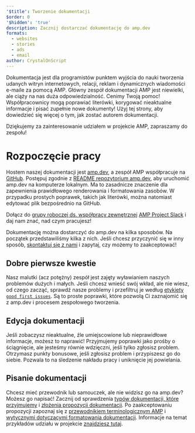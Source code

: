 ```yaml
---
'$title': Tworzenie dokumentacji
$order: 0
'$hidden': 'true'
description: Zacznij dostarczać dokumentację do amp.dev
formats:
  - websites
  - stories
  - ads
  - email
author: CrystalOnScript
---
```


Dokumentacja jest dla programistów punktem wyjścia do nauki tworzenia udanych witryn internetowych, relacji, reklam i dynamicznych wiadomości e-maile za pomocą AMP. Główny zespół dokumentacji AMP jest niewielki, ale ciąży na nas duża odpowiedzialność. Cenimy Twoją pomoc! Współpracownicy mogą poprawiać literówki, korygować nieaktualne informacje i pisać zupełnie nowe dokumenty! Użyj tej strony, aby dowiedzieć się więcej o tym, jak zostać autorem dokumentacji.

Dziękujemy za zainteresowanie udziałem w projekcie AMP, zapraszamy do zespołu!

# Rozpoczęcie pracy

Hostem naszej dokumentacji jest [amp.dev](https://amp.dev/), a zespół AMP współpracuje na [GitHub](https://github.com/ampproject). Postępuj zgodnie z [README repozytorium amp.dev](https://github.com/ampproject/amp.dev), aby uruchomić amp.dev na komputerze lokalnym. Ma to zasadnicze znaczenie dla zapewnienia prawidłowego renderowania i formatowania zasobów. W przypadku prostych poprawek, takich jak literówki, można natomiast edytować plik bezpośrednio na GitHub.

Dołącz do [grupy roboczej ds. współpracy zewnętrznej](https://github.com/ampproject/wg-outreach) [AMP Project Slack](https://docs.google.com/forms/d/e/1FAIpQLSd83J2IZA6cdR6jPwABGsJE8YL4pkypAbKMGgUZZriU7Qu6Tg/viewform?fbzx=4406980310789882877) i daj nam znać, nad czym pracujesz!

Dokumentację można dostarczyć do amp.dev na kilka sposobów. Na początek przedstawiliśmy kilka z nich. Jeśli chcesz przyczynić się w inny sposób, [skontaktuj się z nami](https://github.com/ampproject/wg-outreach) i zapytaj, czy możemy to zaakceptować!

## Dobre pierwsze kwestie

Nasz malutki (acz potężny) zespół jest zajęty wyławianiem naszych problemów dużych i małych. Jeśli chcesz wnieść swój wkład, ale nie wiesz, od czego zacząć, sprawdź nasze problemy i przefiltruj je według [etykiety `good first issues`](https://github.com/ampproject/amp.dev/labels/good%20first%20issue). Są to proste poprawki, które pozwolą Ci zaznajomić się z amp.dev i procesem zespołowego tworzenia.

## Edycja dokumentacji

Jeśli zobaczysz nieaktualne, źle umiejscowione lub nieprawidłowe informacje, możesz to naprawić! Przyjmujemy poprawki jako prośby o ściągnięcie, ale jesteśmy równie wdzięczni, jeśli tylko zgłosisz problem. Otrzymasz punkty bonusowe, jeśli zgłosisz problem i przypiszesz go do siebie. Pozwala to na śledzenie nakładu pracy i uniknięcie jej powielania.

## Pisanie dokumentacji

Chcesz mieć przewodnik lub samouczek, ale nie widzisz go na amp.dev? Możesz go napisać! Zacznij od sprawdzenia [typów dokumentacji, które przyjmujemy](documentation-types.md) i [złożenia propozycji dokumentacji](https://github.com/ampproject/amp.dev/issues/new?assignees=&labels=&template=--content-proposal-.md&title=Content+proposal+). Po zaakceptowaniu propozycji zapoznaj się z [przewodnikiem terminologicznym AMP](formatting.md?format=websites) i [wytycznymi dotyczącymi formatowania dokumentacji](formatting.md). Informacje na temat przykładów udziału w projekcie [znajdziesz tutaj](https://github.com/ampproject/amp.dev/blob/future/contributing/samples.md).
